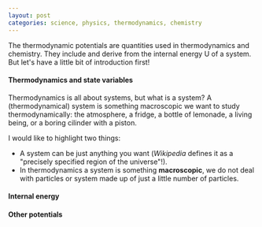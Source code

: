 ```yaml
---
layout: post
categories: science, physics, thermodynamics, chemistry
---
```


The thermodynamic potentials are quantities used in thermodynamics and chemistry.
They include and derive from the internal energy U of a system. But let's have a
little bit of introduction first!

#### Thermodynamics and state variables

Thermodynamics is all about systems, but what is a system? A (thermodynamical) system is
something macroscopic we want to study thermodynamically: the atmosphere, a fridge, a bottle of lemonade,
a living being, or a boring cilinder with a piston.

I would like to highlight two things:

 * A system can be just anything you want (*Wikipedia* defines it as a "precisely specified region of the universe"!).
 * In thermodynamics a system is something **macroscopic**, we do not deal with particles or system made up of
    just a little number of particles. 

#### Internal energy

#### Other potentials
